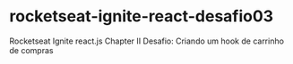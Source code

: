 # rocketseat-ignite-react-desafio03

Rocketseat Ignite react.js
Chapter II
Desafio: Criando um hook de carrinho de compras
